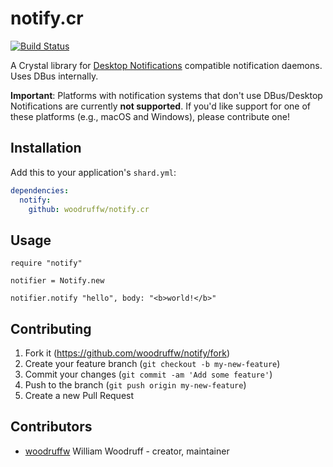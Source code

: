 notify.cr
=========

[![Build Status](https://img.shields.io/github/workflow/status/woodruffw/notify.cr/CI/master)](https://github.com/woodruffw/notify.cr/actions?query=workflow%3ACI)

A Crystal library for
[Desktop Notifications](http://www.galago-project.org/specs/notification/0.9/index.html) compatible
notification daemons. Uses DBus internally.

**Important**: Platforms with notification systems that don't use DBus/Desktop Notifications are
currently **not supported**. If you'd like support for one of these platforms (e.g., macOS and
Windows), please contribute one!

## Installation

Add this to your application's `shard.yml`:

```yaml
dependencies:
  notify:
    github: woodruffw/notify.cr
```

## Usage

```crystal
require "notify"

notifier = Notify.new

notifier.notify "hello", body: "<b>world!</b>"
```

## Contributing

1. Fork it (<https://github.com/woodruffw/notify/fork>)
2. Create your feature branch (`git checkout -b my-new-feature`)
3. Commit your changes (`git commit -am 'Add some feature'`)
4. Push to the branch (`git push origin my-new-feature`)
5. Create a new Pull Request

## Contributors

- [woodruffw](https://github.com/woodruffw) William Woodruff - creator, maintainer
